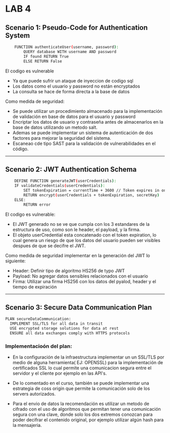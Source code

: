 # LAB 4

## Scenario 1: Pseudo-Code for Authentication System 

```bash
    FUNCTION authenticateUser(username, password):
        QUERY database WITH username AND password
        IF found RETURN True
        ELSE RETURN False
```

El codigo es vulnerable 
- Ya que puede sufrir un ataque de inyeccion de codigo sql
- Los datos como el usuario y password no están encryptados
- La consulta se hace de forma directa a la base de datos

Como medida de seguridad:
- Se puede utilizar un procedimiento almacenado para la implementación de validación en base de datos para el usuario y password 
- Encriptar los datos de usuario y contraseña antes de almacenarlos en la base de datos utilizando un metodo salt.
- Ademas se puede implementar un sistema de autenticación de dos factores para mejorar la seguridad del sistema.
- Escaneao cde tipo SAST para la validación de vulnerabilidades en el código.

-------------------------------------------------------------------------------------------------------

## Scenario 2: JWT Authentication Schema

```bash
    DEFINE FUNCTION generateJWT(userCredentials):
    IF validateCredentials(userCredentials):
        SET tokenExpiration = currentTime + 3600 // Token expires in one hour
        RETURN encrypt(userCredentials + tokenExpiration, secretKey)
    ELSE:
        RETURN error
```

El codigo es vulnerable:
   
- El JWT generado no se ve que cumpla con los 3 estandares de la estructura de uso, como son le header, el payload, y la firma.
- El objeto userCredential esta concatenado con el token expiration, lo cual genera un riesgo de que los datos del usuario pueden ser visibles despues de que se decifre el JWT.
    

Como medida de seguridad implementar en la generación del JWT lo siguiente:

- Header: Definir tipo de algoritmo HS256 de typo JWT 
- Payload: No agregar datos sensibles relacionados con el usuario 
- Firma: Utilizar una firma HS256 con los datos del pyalod, header y el tiempo de expiración


-------------------------------------------------------------------------------------------------------


## Scenario 3: Secure Data Communication Plan

```bash
PLAN secureDataCommunication:
  IMPLEMENT SSL/TLS for all data in transit
  USE encrypted storage solutions for data at rest
  ENSURE all data exchanges comply with HTTPS protocols
```

### Implementacioón del plan:

- En la configuración de la infraestructura implementar un un SSL/TLS por medio de alguna herramienta( EJ: OPENSSL) para la implementación de certificados SSL lo cual permite una comunicacion segura entre el servidor y el cliente por ejemplo en las API's.

- De lo comentado en el curso, también se puede implementar una estrategia de coss origin que permite la comunicación solo de los servers autorizados. 

- Para el envio de datos la recomendación es utilizar un metodo de cifrado  con el uso de algoritmos que permitan tener una comunicación segura con una clave, donde solo los dos extremos conozcan para poder decifrar el contenido original, por ejemplo utilizar algún hash para la mensajeria.

